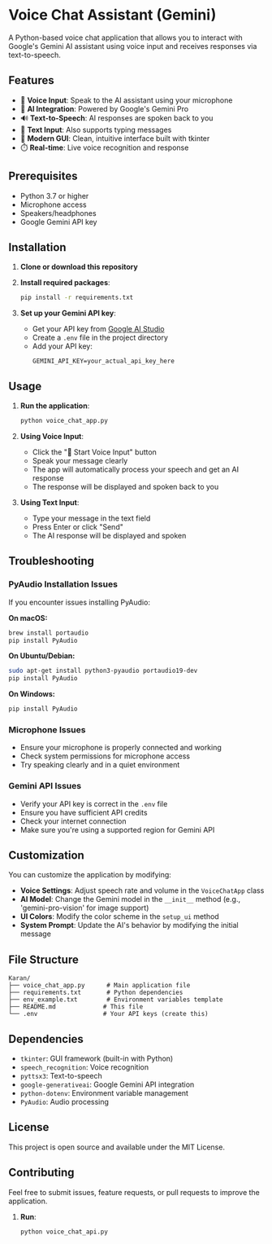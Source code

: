 # Voice Chat Assistant (Gemini)

A Python-based voice chat application that allows you to interact with Google's Gemini AI assistant using voice input and receives responses via text-to-speech.

## Features

- 🎤 **Voice Input**: Speak to the AI assistant using your microphone
- 🤖 **AI Integration**: Powered by Google's Gemini Pro
- 🔊 **Text-to-Speech**: AI responses are spoken back to you
- 💬 **Text Input**: Also supports typing messages
- 🎨 **Modern GUI**: Clean, intuitive interface built with tkinter
- ⏱️ **Real-time**: Live voice recognition and response

## Prerequisites

- Python 3.7 or higher
- Microphone access
- Speakers/headphones
- Google Gemini API key

## Installation

1. **Clone or download this repository**

2. **Install required packages**:
   ```bash
   pip install -r requirements.txt
   ```

3. **Set up your Gemini API key**:
   - Get your API key from [Google AI Studio](https://makersuite.google.com/app/apikey)
   - Create a `.env` file in the project directory
   - Add your API key:
     ```
     GEMINI_API_KEY=your_actual_api_key_here
     ```

## Usage

1. **Run the application**:
   ```bash
   python voice_chat_app.py
   ```

2. **Using Voice Input**:
   - Click the "🎤 Start Voice Input" button
   - Speak your message clearly
   - The app will automatically process your speech and get an AI response
   - The response will be displayed and spoken back to you

3. **Using Text Input**:
   - Type your message in the text field
   - Press Enter or click "Send"
   - The AI response will be displayed and spoken

## Troubleshooting

### PyAudio Installation Issues

If you encounter issues installing PyAudio:

**On macOS:**
```bash
brew install portaudio
pip install PyAudio
```

**On Ubuntu/Debian:**
```bash
sudo apt-get install python3-pyaudio portaudio19-dev
pip install PyAudio
```

**On Windows:**
```bash
pip install PyAudio
```

### Microphone Issues

- Ensure your microphone is properly connected and working
- Check system permissions for microphone access
- Try speaking clearly and in a quiet environment

### Gemini API Issues

- Verify your API key is correct in the `.env` file
- Ensure you have sufficient API credits
- Check your internet connection
- Make sure you're using a supported region for Gemini API

## Customization

You can customize the application by modifying:

- **Voice Settings**: Adjust speech rate and volume in the `VoiceChatApp` class
- **AI Model**: Change the Gemini model in the `__init__` method (e.g., 'gemini-pro-vision' for image support)
- **UI Colors**: Modify the color scheme in the `setup_ui` method
- **System Prompt**: Update the AI's behavior by modifying the initial message

## File Structure

```
Karan/
├── voice_chat_app.py      # Main application file
├── requirements.txt       # Python dependencies
├── env_example.txt        # Environment variables template
├── README.md             # This file
└── .env                  # Your API keys (create this)
```

## Dependencies

- `tkinter`: GUI framework (built-in with Python)
- `speech_recognition`: Voice recognition
- `pyttsx3`: Text-to-speech
- `google-generativeai`: Google Gemini API integration
- `python-dotenv`: Environment variable management
- `PyAudio`: Audio processing

## License

This project is open source and available under the MIT License.

## Contributing

Feel free to submit issues, feature requests, or pull requests to improve the application. 
1. **Run**:
   ```bash
   python voice_chat_api.py

